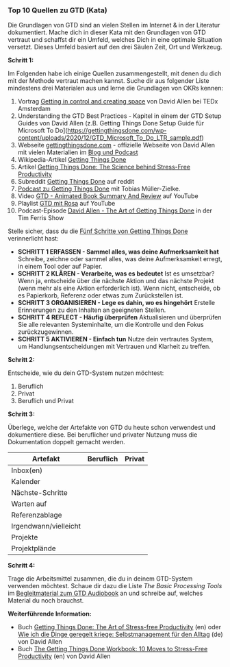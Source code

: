 ### Top 10 Quellen zu GTD (Kata)

Die Grundlagen von GTD sind an vielen Stellen im Internet & in der Literatur dokumentiert. Mache dich in dieser Kata mit den Grundlagen von GTD vertraut und schaffst dir ein Umfeld, welches Dich in eine optimale Situation versetzt. Dieses Umfeld basiert auf den drei Säulen Zeit, Ort und Werkzeug.



**Schritt 1:**

Im Folgenden habe ich einige Quellen zusammengestellt, mit denen du dich mit der Methode vertraut machen kannst. Suche dir aus folgender Liste mindestens drei Materialen aus und lerne die Grundlagen von OKRs kennen:

1. Vortrag [Getting in control and creating space](https://www.youtube.com/watch?v=kOSFxKaqOm4) von David Allen bei TEDx Amsterdam
2. Understanding the GTD Best Practices - Kapitel in einem der GTD Setup Guides von David Allen (z.B. Getting Things Done Setup Guide für Microsoft To Do](https://gettingthingsdone.com/wp-content/uploads/2020/12/GTD_Microsoft_To_Do_LTR_sample.pdf)
3. Webseite [gettingthingsdone.com](https://gettingthingsdone.com/) - offizielle Webseite von David Allen mit vielen Materialien im [Blog und Podcast](https://gettingthingsdone.com/resources/)
4. Wikipedia-Artikel [Getting Things Done](https://de.wikipedia.org/wiki/Getting_Things_Done)
5. Artikel [Getting Things Done: The Science behind Stress-Free Productivity](http://pespmc1.vub.ac.be/Papers/GTD-cognition.pdf)
6. Subreddit [Getting Things Done](https://www.reddit.com/r/gtd/) auf reddit
7. [Podcast zu Getting Things Done](https://cogneon.de/2019/03/15/m2p038-getting-things-done-mit-tobias-mueller-zielke/) mit Tobias Müller-Zielke.
8. Video [GTD - Animated Book Summary And Review](https://www.youtube.com/watch?v=gCswMsONkwY) auf YouTube
9. Playlist [GTD mit Rosa](https://www.youtube.com/watch?v=AMSXDIo2daE&list=PLVKNjykg9ryZH-QvGVBIaSTq25ynoh1Qu) auf YouTube
10. Podcast-Episode [David Allen - The Art of Getting Things Done](https://www.podchaser.com/podcasts/the-tim-ferriss-show-87589/episodes/384-david-allen-the-art-of-get-44321188) in der Tim Ferris Show

Stelle sicher, dass du die [Fünf Schritte von Getting Things Done](https://gettingthingsdone.com/what-is-gtd/) verinnerlicht hast:

- **SCHRITT 1 ERFASSEN - Sammel alles, was deine Aufmerksamkeit hat**
  Schreibe, zeichne oder sammel alles, was deine Aufmerksamkeit erregt, in einem Tool oder auf Papier.
- **SCHRITT 2 KLÄREN - Verarbeite, was es bedeutet**
  Ist es umsetzbar? Wenn ja, entscheide über die nächste Aktion und das nächste Projekt (wenn mehr als eine Aktion erforderlich ist). Wenn nicht, entscheide, ob es Papierkorb, Referenz oder etwas zum Zurückstellen ist.
- **SCHRITT 3 ORGANISIEREN - Lege es dahin, wo es hingehört**
  Erstelle Erinnerungen zu den Inhalten an geeigneten Stellen.
- **SCHRITT 4 REFLECT - Häufig überprüfen**
  Aktualisieren und überprüfen Sie alle relevanten Systeminhalte, um die Kontrolle und den Fokus zurückzugewinnen.
- **SCHRITT 5 AKTIVIEREN - Einfach tun**
  Nutze dein vertrautes System, um Handlungsentscheidungen mit Vertrauen und Klarheit zu treffen.

**Schritt 2:**

Entscheide, wie du dein GTD-System nutzen möchtest:

1. Beruflich
2. Privat
3. Beruflich und Privat



**Schritt 3:**

Überlege, welche der Artefakte von GTD du heute schon verwendest und dokumentiere diese. Bei beruflicher und privater Nutzung muss die Dokumentation doppelt gemacht werden.  

| Artefakt              | Beruflich | Privat |
| --------------------- | --------- | ------ |
| Inbox(en)             |           |        |
| Kalender              |           |        |
| Nächste-Schritte      |           |        |
| Warten auf            |           |        |
| Referenzablage        |           |        |
| Irgendwann/vielleicht |           |        |
| Projekte              |           |        |
| Projektplände         |           |        |



**Schritt 4:**

Trage die Arbeitsmittel zusammen, die du in deinem GTD-System verwenden möchtest. Schaue dir dazu die Liste *The Basic Processing Tools* im [Begleitmaterial zum GTD Audiobook](https://gettingthingsdone.com/wp-content/uploads/2014/10/PDF_1st_edition_GTD_audiobook.pdf) an und schreibe auf, welches Material du noch brauchst.



**Weiterführende Information:**

* Buch [Getting Things Done: The Art of Stress-free Productivity](https://amzn.to/3z1kMVC) (en) oder [Wie ich die Dinge geregelt kriege: Selbstmanagement für den Alltag](https://amzn.to/3g4woP2) (de) von David Allen
* Buch [The Getting Things Done Workbook: 10 Moves to Stress-Free Productivity](https://amzn.to/3fIXCfc) (en) von David Allen
